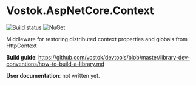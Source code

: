 # Vostok.AspNetCore.Context

[![Build status](https://ci.appveyor.com/api/projects/status/github/vostok/aspnetcore.context?svg=true&branch=master)](https://ci.appveyor.com/project/vostok/aspnetcore.context/branch/master)
[![NuGet](https://img.shields.io/nuget/v/Vostok.AspNetCore.Context.svg)](https://www.nuget.org/packages/Vostok.AspNetCore.Context)

Middleware for restoring distributed context properties and globals from HttpContext


**Build guide**: https://github.com/vostok/devtools/blob/master/library-dev-conventions/how-to-build-a-library.md

**User documentation**: not written yet.